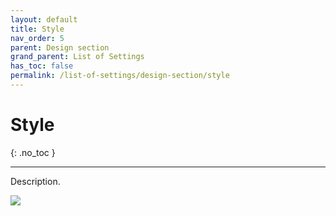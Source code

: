 ```yaml
---
layout: default
title: Style
nav_order: 5
parent: Design section
grand_parent: List of Settings
has_toc: false
permalink: /list-of-settings/design-section/style
---
```


# Style
{: .no_toc }

---

Description.

![](/orderlord-help-kds/assets/images/kds/section_kitchen_history_1.png)